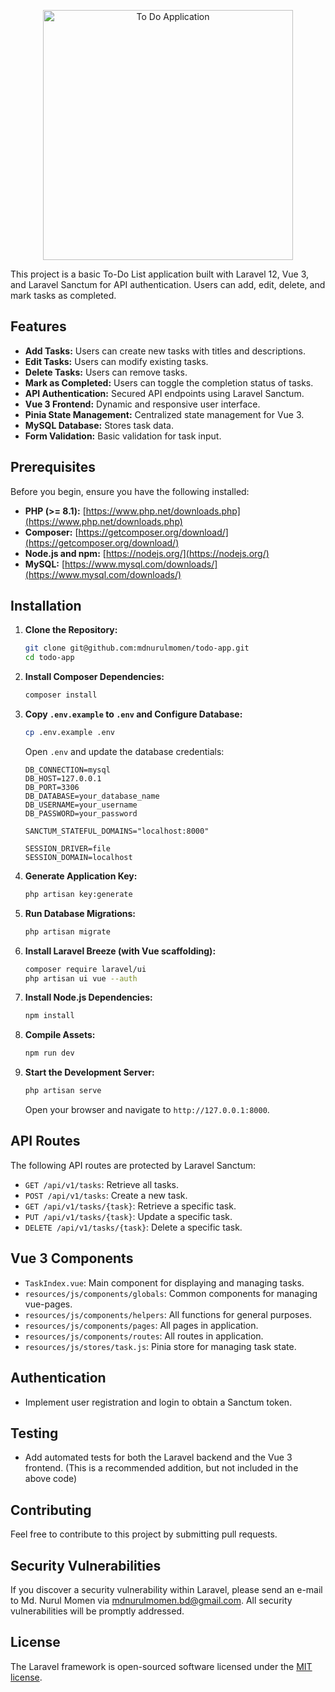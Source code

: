 <p align="center">
    <a href="https://laravel.com" target="_blank"><img src="https://raw.githubusercontent.com/laravel/art/master/logo-lockup/5%20SVG/2%20CMYK/1%20Full%20Color/laravel-logolockup-cmyk-red.svg" width="400" alt="To Do Application"></a>
</p>

This project is a basic To-Do List application built with Laravel 12, Vue 3, and Laravel Sanctum for API authentication. Users can add, edit, delete, and mark tasks as completed.

## Features

-   **Add Tasks:** Users can create new tasks with titles and descriptions.
-   **Edit Tasks:** Users can modify existing tasks.
-   **Delete Tasks:** Users can remove tasks.
-   **Mark as Completed:** Users can toggle the completion status of tasks.
-   **API Authentication:** Secured API endpoints using Laravel Sanctum.
-   **Vue 3 Frontend:** Dynamic and responsive user interface.
-   **Pinia State Management:** Centralized state management for Vue 3.
-   **MySQL Database:** Stores task data.
-   **Form Validation:** Basic validation for task input.

## Prerequisites

Before you begin, ensure you have the following installed:

-   **PHP (>= 8.1):** [https://www.php.net/downloads.php](https://www.php.net/downloads.php)
-   **Composer:** [https://getcomposer.org/download/](https://getcomposer.org/download/)
-   **Node.js and npm:** [https://nodejs.org/](https://nodejs.org/)
-   **MySQL:** [https://www.mysql.com/downloads/](https://www.mysql.com/downloads/)

## Installation

1.  **Clone the Repository:**

    ```bash
    git clone git@github.com:mdnurulmomen/todo-app.git
    cd todo-app
    ```

2.  **Install Composer Dependencies:**

    ```bash
    composer install
    ```

3.  **Copy `.env.example` to `.env` and Configure Database:**

    ```bash
    cp .env.example .env
    ```

    Open `.env` and update the database credentials:

    ```dotenv
    DB_CONNECTION=mysql
    DB_HOST=127.0.0.1
    DB_PORT=3306
    DB_DATABASE=your_database_name
    DB_USERNAME=your_username
    DB_PASSWORD=your_password

    SANCTUM_STATEFUL_DOMAINS="localhost:8000"

    SESSION_DRIVER=file
    SESSION_DOMAIN=localhost
    ```

4.  **Generate Application Key:**

    ```bash
    php artisan key:generate
    ```

5.  **Run Database Migrations:**

    ```bash
    php artisan migrate
    ```

7.  **Install Laravel Breeze (with Vue scaffolding):**

    ```bash
    composer require laravel/ui
    php artisan ui vue --auth
    ```

8.  **Install Node.js Dependencies:**

    ```bash
    npm install
    ```

9.  **Compile Assets:**

    ```bash
    npm run dev
    ```

10. **Start the Development Server:**

    ```bash
    php artisan serve
    ```

    Open your browser and navigate to `http://127.0.0.1:8000`.

## API Routes

The following API routes are protected by Laravel Sanctum:

-   `GET /api/v1/tasks`: Retrieve all tasks.
-   `POST /api/v1/tasks`: Create a new task.
-   `GET /api/v1/tasks/{task}`: Retrieve a specific task.
-   `PUT /api/v1/tasks/{task}`: Update a specific task.
-   `DELETE /api/v1/tasks/{task}`: Delete a specific task.

## Vue 3 Components

-   `TaskIndex.vue`: Main component for displaying and managing tasks.
-   `resources/js/components/globals`: Common components for managing vue-pages.
-   `resources/js/components/helpers`: All functions for general purposes.
-   `resources/js/components/pages`: All pages in application.
-   `resources/js/components/routes`: All routes in application.
-   `resources/js/stores/task.js`: Pinia store for managing task state.

## Authentication

-   Implement user registration and login to obtain a Sanctum token.

## Testing

-   Add automated tests for both the Laravel backend and the Vue 3 frontend. (This is a recommended addition, but not included in the above code)

## Contributing

Feel free to contribute to this project by submitting pull requests.

## Security Vulnerabilities

If you discover a security vulnerability within Laravel, please send an e-mail to Md. Nurul Momen via [mdnurulmomen.bd@gmail.com](mailto:mdnurulmomen.bd@gmail.com). All security vulnerabilities will be promptly addressed.

## License

The Laravel framework is open-sourced software licensed under the [MIT license](https://opensource.org/licenses/MIT).

